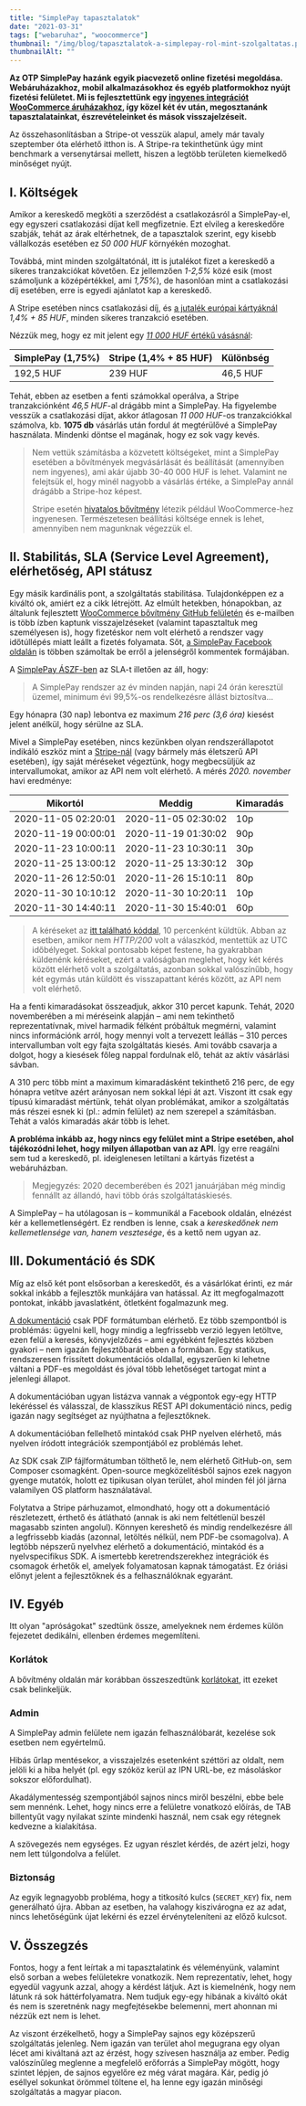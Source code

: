 ```yaml
---
title: "SimplePay tapasztalatok"
date: "2021-03-31"
tags: ["webaruhaz", "woocommerce"]
thumbnail: "/img/blog/tapasztalatok-a-simplepay-rol-mint-szolgaltatas.png"
thumbnailAlt: ""
---
```


**Az OTP SimplePay hazánk egyik piacvezető online fizetési megoldása. Webáruházakhoz, mobil alkalmazásokhoz és egyéb platformokhoz nyújt fizetési felületet. Mi is fejlesztettünk egy [ingyenes integrációt WooCommerce áruházakhoz](https://simplepay.conedevelopment.com/), így közel két év után, megosztanánk tapasztalatainkat, észrevételeinket és mások visszajelzéseit.**

Az összehasonlításban a Stripe-ot vesszük alapul, amely már tavaly szeptember óta elérhető itthon is. A Stripe-ra tekinthetünk úgy mint benchmark a versenytársai mellett, hiszen a legtöbb területen kiemelkedő minőséget nyújt.

## I. Költségek

Amikor a kereskedő megköti a szerződést a csatlakozásról a SimplePay-el, egy egyszeri csatlakozási díjat kell megfizetnie. Ezt elvileg a kereskedőre szabják, tehát az árak eltérhetnek, de a tapasztalok szerint, egy kisebb vállalkozás esetében ez _50 000 HUF_ környékén mozoghat.

Továbbá, mint minden szolgáltatónál, itt is jutalékot fizet a kereskedő a sikeres tranzakciókat követően. Ez jellemzően _1-2,5%_ közé esik (most számoljunk a középértékkel, ami _1,75%_), de hasonlóan mint a csatlakozási díj esetében, erre is egyedi ajánlatot kap a kereskedő.

A Stripe esetében nincs csatlakozási díj, és [a jutalék európai kártyáknál](https://stripe.com/en-hu/pricing) _1,4% + 85 HUF_, minden sikeres tranzakció esetében.

Nézzük meg, hogy ez mit jelent egy [_11 000 HUF_ értékű vásásnál](https://minner.hu/e-kereskedelmi-webaruhaz-statisztika-2018/):

<div class="table-responsive">
    <table class="table">
        <thead>
            <tr>
                <th>SimplePay (1,75%)</th>
                <th>Stripe (1,4% + 85 HUF)</th>
                <th>Különbség</th>
            </tr>
        </thead>
        <tbody>
            <tr>
                <td>192,5 HUF</td>
                <td>239 HUF</td>
                <td>46,5 HUF</td>
            </tr>
        </tbody>
    </table>
</div>

Tehát, ebben az esetben a fenti számokkal operálva, a Stripe tranzakciónként _46,5 HUF_\-al drágább mint a SimplePay. Ha figyelembe vesszük a csatlakozási díjat, akkor átlagosan _11 000 HUF_\-os tranzakciókkal számolva, kb. **1075 db** vásárlás után fordul át megtérülővé a SimplePay használata. Mindenki döntse el magának, hogy ez sok vagy kevés.

> Nem vettük számításba a közvetett költségeket, mint a SimplePay esetében a bővítmények megvásárlását és beállítását (amennyiben nem ingyenes), ami akár újabb 30-40 000 HUF is lehet. Valamint ne felejtsük el, hogy minél nagyobb a vásárlás értéke, a SimplePay annál drágább a Stripe-hoz képest.
>
> Stripe esetén [hivatalos bővítmény](https://woocommerce.com/products/stripe/) létezik például WooCommerce-hez ingyenesen. Természetesen beállítási költsége ennek is lehet, amennyiben nem magunknak végezzük el.

## II. Stabilitás, SLA (Service Level Agreement), elérhetőség, API státusz

Egy másik kardinális pont, a szolgáltatás stabilitása. Tulajdonképpen ez a kiváltó ok, amiért ez a cikk létrejött. Az elmúlt hetekben, hónapokban, az általunk fejlesztett [WooCommerce bővítmény GitHub felületén](https://github.com/conedevelopment/simplepay-gateway) és e-mailben is több ízben kaptunk visszajelzéseket (valamint tapasztaltuk meg személyesen is), hogy fizetéskor nem volt elérhető a rendszer vagy időtúllépés miatt leállt a fizetés folyamata. Sőt, [a SimplePay Facebook oldalán](https://www.facebook.com/SimplePay-674589696081156/) is többen számoltak be erről a jelenségről kommentek formájában.

A [SimplePay ÁSZF-ben](https://simplepay.hu/wp-content/uploads/2020/09/simplepay_b2b_aszf_20201001.pdf) az SLA-t illetően az áll, hogy:

> A SimplePay rendszer az év minden napján, napi 24 órán keresztül üzemel, minimum évi 99,5%-os rendelkezésre állást biztosítva...

Egy hónapra (30 nap) lebontva ez maximum _216 perc (3,6 óra)_ kiesést jelent anélkül, hogy sérülne az SLA.

Mivel a SimplePay esetében, nincs kezünkben olyan rendszerállapotot indikáló eszköz mint a [Stripe-nál](https://status.stripe.com/) (vagy bármely más életszerű API esetében), így saját méréseket végeztünk, hogy megbecsüljük az intervallumokat, amikor az API nem volt elérhető. A mérés _2020\. november_ havi eredménye:

<div class="table-responsive">
    <table class="table">
        <thead>
            <tr>
                <th>Mikortól</th>
                <th>Meddig</th>
                <th>Kimaradás</th>
            </tr>
        </thead>
        <tbody>
            <tr>
                <td>2020-11-05 02:20:01</td>
                <td>2020-11-05 02:30:02</td>
                <td>10p</td>
            </tr>
            <tr>
                <td>2020-11-19 00:00:01</td>
                <td>2020-11-19 01:30:02</td>
                <td>90p</td>
            </tr>
            <tr>
                <td>2020-11-23 10:00:11</td>
                <td>2020-11-23 10:30:11</td>
                <td>30p</td>
            </tr>
            <tr>
                <td>2020-11-25 13:00:12</td>
                <td>2020-11-25 13:30:12</td>
                <td>30p</td>
            </tr>
            <tr>
                <td>2020-11-26 12:50:01</td>
                <td>2020-11-26 15:10:11</td>
                <td>80p</td>
            </tr>
            <tr>
                <td>2020-11-30 10:10:12</td>
                <td>2020-11-30 10:20:11</td>
                <td>10p</td>
            </tr>
            <tr>
                <td>2020-11-30 14:40:11</td>
                <td>2020-11-30 15:40:01</td>
                <td>60p</td>
            </tr>
        </tbody>
    </table>
</div>

> A kéréseket az [itt található kóddal](https://github.com/conedevelopment/simplepay-gateway/issues/48#issuecomment-736551915), 10 percenként küldtük. Abban az esetben, amikor nem _HTTP/200_ volt a válaszkód, mentettük az UTC időbélyeget. Sokkal pontosabb képet festene, ha gyakrabban küldenénk kéréseket, ezért a valóságban meglehet, hogy két kérés között elérhető volt a szolgáltatás, azonban sokkal valószínűbb, hogy két egymás után küldött és visszapattant kérés között, az API nem volt elérhető.

Ha a fenti kimaradásokat összeadjuk, akkor 310 percet kapunk. Tehát, 2020 novemberében a mi méréseink alapján – ami nem tekinthető reprezentatívnak, mivel harmadik félként próbáltuk megmérni, valamint nincs információnk arról, hogy mennyi volt a tervezett leállás – 310 perces intervallumban volt egy fajta szolgáltatás kiesés. Ami tovább csavarja a dolgot, hogy a kiesések főleg nappal fordulnak elő, tehát az aktív vásárlási sávban.

A 310 perc több mint a maximum kimaradásként tekinthető 216 perc, de egy hónapra vetítve azért arányosan nem sokkal lépi át azt. Viszont itt csak egy típusú kimaradást mértünk, tehát olyan problémákat, amikor a szolgáltatás más részei esnek ki (pl.: admin felület) az nem szerepel a számításban. Tehát a valós kimaradás akár több is lehet.

**A probléma inkább az, hogy nincs egy felület mint a Stripe esetében, ahol tájékozódni lehet, hogy milyen állapotban van az API**. Így erre reagálni sem tud a kereskedő, pl. ideiglenesen letiltani a kártyás fizetést a webáruházban.

> Megjegyzés: 2020 decemberében és 2021 januárjában még mindig fennállt az állandó, havi több órás szolgáltatáskiesés.

A SimplePay – ha utólagosan is – kommunikál a Facebook oldalán, elnézést kér a kellemetlenségért. Ez rendben is lenne, csak a _kereskedőnek nem kellemetlensége van, hanem vesztesége_, és a kettő nem ugyan az.

## III. Dokumentáció és SDK

Míg az első két pont elsősorban a kereskedőt, és a vásárlókat érinti, ez már sokkal inkább a fejlesztők munkájára van hatással. Az itt megfogalmazott pontokat, inkább javaslatként, ötletként fogalmazunk meg.

[A dokumentáció](https://simplepay.hu/fejlesztoknek/#page-intro-text) csak PDF formátumban elérhető. Ez több szempontból is problémás: ügyelni kell, hogy mindig a legfrissebb verzió legyen letöltve, ezen felül a keresés, könyvjelzőzés – ami egyébként fejlesztés közben gyakori – nem igazán fejlesztőbarát ebben a formában. Egy statikus, rendszeresen frissített dokumentációs oldallal, egyszerűen ki lehetne váltani a PDF-es megoldást és jóval több lehetőséget tartogat mint a jelenlegi állapot.

A dokumentációban ugyan listázva vannak a végpontok egy-egy HTTP lekéréssel és válasszal, de klasszikus REST API dokumentáció nincs, pedig igazán nagy segítséget az nyújthatna a fejlesztőknek.

A dokumentációban fellelhető mintakód csak PHP nyelven elérhető, más nyelven íródott integrációk szempontjából ez problémás lehet.

Az SDK csak ZIP fájlformátumban tölthető le, nem elérhető GitHub-on, sem Composer csomagként. Open-source megközelítésből sajnos ezek nagyon gyenge mutatók, holott ez tipikusan olyan terület, ahol minden fél jól járna valamilyen OS platform használatával.

Folytatva a Stripe párhuzamot, elmondható, hogy ott a dokumentáció részletezett, érthető és átlátható (annak is aki nem feltétlenül beszél magasabb szinten angolul). Könnyen kereshető és mindig rendelkezésre áll a legfrissebb kiadás (azonnal, letöltés nélkül, nem PDF-be csomagolva). A legtöbb népszerű nyelvhez elérhető a dokumentáció, mintakód és a nyelvspecifikus SDK. A ismertebb keretrendszerekhez integrációk és csomagok érhetők el, amelyek folyamatosan kapnak támogatást. Ez óriási előnyt jelent a fejlesztőknek és a felhasználóknak egyaránt.

## IV. Egyéb

Itt olyan "apróságokat" szedtünk össze, amelyeknek nem érdemes külön fejezetet dedikálni, ellenben érdemes megemlíteni.

### Korlátok

A bővítmény oldalán már korábban összeszedtünk [korlátokat](https://simplepay.conedevelopment.com/a-simplepay-bovitmeny-korlatai), itt ezeket csak belinkeljük.

### Admin

A SimplePay admin felülete nem igazán felhasználóbarát, kezelése sok esetben nem egyértelmű.

Hibás űrlap mentésekor, a visszajelzés esetenként széttöri az oldalt, nem jelöli ki a hiba helyét (pl. egy szóköz kerül az IPN URL-be, ez másoláskor sokszor előfordulhat).

Akadálymentesség szempontjából sajnos nincs miről beszélni, ebbe bele sem mennénk. Lehet, hogy nincs erre a felületre vonatkozó előírás, de TAB billentyűt vagy nyilakat szinte mindenki használ, nem csak egy rétegnek kedvezne a kialakítása.

A szövegezés nem egységes. Ez ugyan részlet kérdés, de azért jelzi, hogy nem lett túlgondolva a felület.

### Biztonság

Az egyik legnagyobb probléma, hogy a titkosító kulcs (`SECRET_KEY`) fix, nem generálható újra. Abban az esetben, ha valahogy kiszivárogna ez az adat, nincs lehetőségünk újat lekérni és ezzel érvényteleníteni az előző kulcsot.

## V. Összegzés

Fontos, hogy a fent leírtak a mi tapasztalatink és véleményünk, valamint első sorban a webes felületekre vonatkozik. Nem reprezentatív, lehet, hogy egyedül vagyunk azzal, ahogy a kérdést látjuk. Azt is kiemelnénk, hogy nem látunk rá sok háttérfolyamatra. Nem tudjuk egy-egy hibának a kiváltó okát és nem is szeretnénk nagy megfejtésekbe belemenni, mert ahonnan mi nézzük ezt nem is lehet.

Az viszont érzékelhető, hogy a SimplePay sajnos egy középszerű szolgáltatás jelenleg. Nem igazán van terület ahol megugrana egy olyan lécet ami kiváltaná azt az érzést, hogy szívesen használja az ember. Pedig valószínűleg meglenne a megfelelő erőforrás a SimplePay mögött, hogy szintet lépjen, de sajnos egyelőre ez még várat magára. Kár, pedig jó eséllyel sokunkat örömmel töltene el, ha lenne egy igazán minőségi szolgáltatás a magyar piacon.
